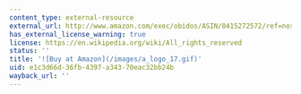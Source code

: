 ```yaml
---
content_type: external-resource
external_url: http://www.amazon.com/exec/obidos/ASIN/0415272572/ref=nosim/mitopencourse-20
has_external_license_warning: true
license: https://en.wikipedia.org/wiki/All_rights_reserved
status: ''
title: '![Buy at Amazon](/images/a_logo_17.gif)'
uid: e1c3d66d-36fb-4397-a343-70eac32bb24b
wayback_url: ''
---
```


